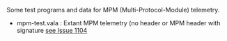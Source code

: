 Some test programs and data for MPM (Multi-Protocol-Module) telemetry.

* mpm-test.vala : Extant MPM telemetry (no header or MPM header with signature [see Issue 1104](https://github.com/EdgeTX/edgetx/issues/1104#issuecomment-974725129)
